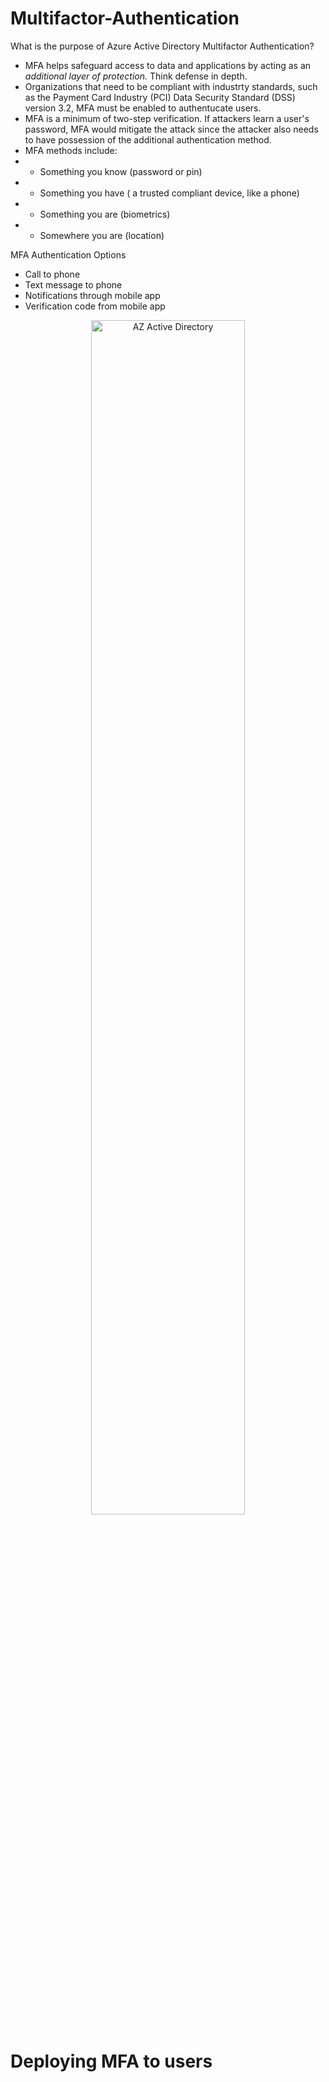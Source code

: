 # Multifactor-Authentication

What is the purpose of Azure Active Directory Multifactor Authentication?
- MFA helps safeguard access to data and applications by acting as an <em> additional layer of protection. </em> Think defense in depth.
- Organizations that need to be compliant with industrty standards, such as the Payment Card Industry (PCI) Data Security Standard (DSS) version 3.2, MFA must be enabled to authentucate users.
- MFA is a minimum of two-step verification. If attackers learn a user's password, MFA would mitigate the attack since the attacker also needs to have possession of the additional authentication method.
- MFA methods include:
- - Something you know (password or pin)
- - Something you have ( a trusted compliant device, like a phone)
- - Something you are (biometrics)
- - Somewhere you are (location)

MFA Authentication Options
- Call to phone
- Text message to phone
- Notifications through mobile app
- Verification code from mobile app

<p align="center">
  
<img src="https://user-images.githubusercontent.com/104326475/166756511-3414b355-1bf7-4867-80e9-19ba5de77f2c.png" height="70%" width="70%" alt="AZ Active Directory"/>
  
<p/>


# Deploying MFA to users
